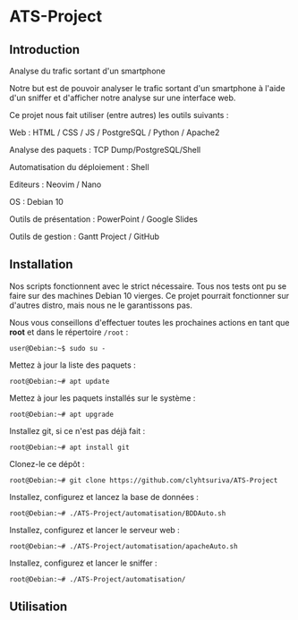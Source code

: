 # ATS-Project

## Introduction

Analyse du trafic sortant d'un smartphone

Notre but est de pouvoir analyser le trafic sortant d'un smartphone à l'aide d'un sniffer et d'afficher notre analyse sur une interface web.


Ce projet nous fait utiliser (entre autres) les outils suivants :


Web : HTML / CSS / JS / PostgreSQL / Python / Apache2

Analyse des paquets : TCP Dump/PostgreSQL/Shell

Automatisation du déploiement : Shell

Editeurs : Neovim / Nano

OS : Debian 10

Outils de présentation : PowerPoint / Google Slides

Outils de gestion : Gantt Project / GitHub

## Installation
Nos scripts fonctionnent avec le strict nécessaire. Tous nos tests ont pu se faire sur des machines Debian 10 vierges.
Ce projet pourrait fonctionner sur d'autres distro, mais nous ne le garantissons pas.

Nous vous conseillons d'effectuer toutes les prochaines actions en tant que **root** et dans le répertoire ```/root``` :
```Shell
user@Debian:~$ sudo su -
```

Mettez à jour la liste des paquets :
```Shell
root@Debian:~# apt update
```
Mettez à jour les paquets installés sur le système :
```Shell
root@Debian:~# apt upgrade
```

Installez git, si ce n'est pas déjà fait :
```Shell
root@Debian:~# apt install git
```

Clonez-le ce dépôt :
```Shell
root@Debian:~# git clone https://github.com/clyhtsuriva/ATS-Project
```

Installez, configurez et lancez la base de données :
```Shell
root@Debian:~# ./ATS-Project/automatisation/BDDAuto.sh
```

Installez, configurez et lancer le serveur web :
```Shell
root@Debian:~# ./ATS-Project/automatisation/apacheAuto.sh
```

Installez, configurez et lancer le sniffer :
```Shell
root@Debian:~# ./ATS-Project/automatisation/
```

## Utilisation
